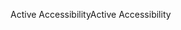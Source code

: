 <span data-ttu-id="2b294-101">Active Accessibility</span><span class="sxs-lookup"><span data-stu-id="2b294-101">Active Accessibility</span></span>